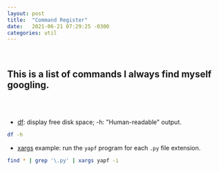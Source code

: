 ```yaml
---
layout: post
title:  "Command Register"
date:   2021-06-21 07:29:25 -0300
categories: util
---
```

<br>

## This is a list of commands I always find myself googling.

<br><br>

- [df](http://linuxcommand.org/lc3_man_pages/df1.html): display free disk space; -h: "Human-readable" output.
```bash
df -h
```

- [xargs](https://stackoverflow.com/questions/13402119/how-to-grep-and-execute-a-command-for-every-match) example: run the ```yapf``` program for each `.py` file extension.
```bash
find * | grep '\.py' | xargs yapf -i
```